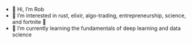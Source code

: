 - 👋 Hi, I’m Rob
- 👀 I’m interested in rust, elixir, algo-trading, entrepreneurship, science, and fortnite 🤪
- 🌱 I’m currently learning the fundamentals of deep learning and data science

<!---
robcdd/robcdd is a ✨ special ✨ repository because its `README.md` (this file) appears on your GitHub profile.
You can click the Preview link to take a look at your changes.
--->
